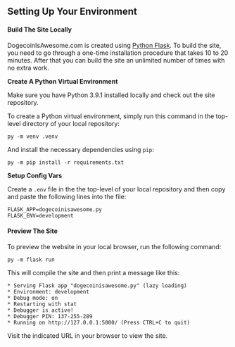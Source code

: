 ## Setting Up Your Environment

#### Build The Site Locally

DogecoinIsAwesome.com is created using [Python
Flask](https://flask.palletsprojects.com/en/1.1.x/).  To build the site, you
need to go through a one-time installation procedure that takes 10 to 20
minutes.  After that you can build the site an unlimited number of times with no
extra work.

**Create A Python Virtual Environment**

Make sure you have Python 3.9.1 installed locally and check out the site
repository.

To create a Python virtual environment, simply run this command in the top-level
directory of your local repository:

    py -m venv .venv

And install the necessary dependencies using `pip`:

    py -m pip install -r requirements.txt


**Setup Config Vars**

Create a `.env` file in the the top-level of your local repository and then copy and
paste the following lines into the file:

    FLASK_APP=dogecoinisawesome.py
    FLASK_ENV=development

#### Preview The Site

To preview the website in your local browser, run the following command:

    py -m flask run

This will compile the site and then print a
message like this:

```
* Serving Flask app "dogecoinisawesome.py" (lazy loading)
* Environment: development
* Debug mode: on
* Restarting with stat
* Debugger is active!
* Debugger PIN: 137-255-289
* Running on http://127.0.0.1:5000/ (Press CTRL+C to quit)
```

Visit the indicated URL in your browser to view the site.

